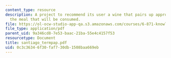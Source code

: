 ```yaml
---
content_type: resource
description: A project to recommend its user a wine that pairs up appropriately to
  the meal that will be consumed.
file: https://ol-ocw-studio-app-qa.s3.amazonaws.com/courses/6-871-knowledge-based-applications-systems-spring-2005/0c3c36346f30faf730db1508baa669eb_santiago_termpap.pdf
file_type: application/pdf
parent_uid: 9a346cd8-7e53-baac-21ba-55e4c4157f53
resourcetype: Document
title: santiago_termpap.pdf
uid: 0c3c3634-6f30-faf7-30db-1508baa669eb
---
```


